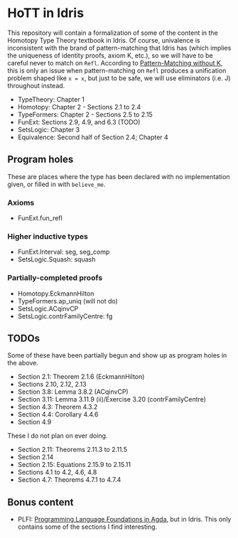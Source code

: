 # HoTT in Idris

This repository will contain a formalization of some of the content in the Homotopy Type Theory textbook in Idris.
Of course, univalence is inconsistent with the brand of pattern-matching that Idris has (which implies the uniqueness of identity proofs, axiom K, etc.), so we will have to be careful never to match on `Refl`.
According to [Pattern-Matching without K](https://dl.acm.org/doi/10.1145/2692915.2628139), this is only an issue when pattern-matching on `Refl` produces a unification problem shaped like `x = x`, but just to be safe, we will use eliminators (i.e. J) throughout instead.

* TypeTheory: Chapter 1
* Homotopy: Chapter 2 - Sections 2.1 to 2.4
* TypeFormers: Chapter 2 - Sections 2.5 to 2.15
* FunExt: Sections 2.9, 4.9, and 6.3 (TODO)
* SetsLogic: Chapter 3
* Equivalence: Second half of Section 2.4; Chapter 4

## Program holes

These are places where the type has been declared with no implementation given, or filled in with `believe_me`.

### Axioms

* FunExt.fun_refl

### Higher inductive types

* FunExt.Interval: seg, seg_comp
* SetsLogic.Squash: squash

### Partially-completed proofs

* Homotopy.EckmannHilton
* TypeFormers.ap_uniq (will not do)
* SetsLogic.ACqinvCP
* SetsLogic.contrFamilyCentre: fg

## TODOs

Some of these have been partially begun and show up as program holes in the above.

* Section 2.1: Theorem 2.1.6 (EckmannHilton)
* Sections 2.10, 2.12, 2.13
* Section 3.8: Lemma 3.8.2 (ACqinvCP)
* Section 3.11: Lemma 3.11.9 (ii)/Exercise 3.20 (contrFamilyCentre)
* Section 4.3: Theorem 4.3.2
* Section 4.4: Corollary 4.4.6
* Section 4.9

These I do not plan on ever doing.

* Section 2.11: Theorems 2.11.3 to 2.11.5
* Section 2.14
* Section 2.15: Equations 2.15.9 to 2.15.11
* Sections 4.1 to 4.2, 4.6, 4.8
* Section 4.7: Theorems 4.7.1 to 4.7.4

## Bonus content
* PLFI: [Programming Language Foundations in Agda](https://plfa.github.io/), but in Idris. This only contains some of the sections I find interesting.
